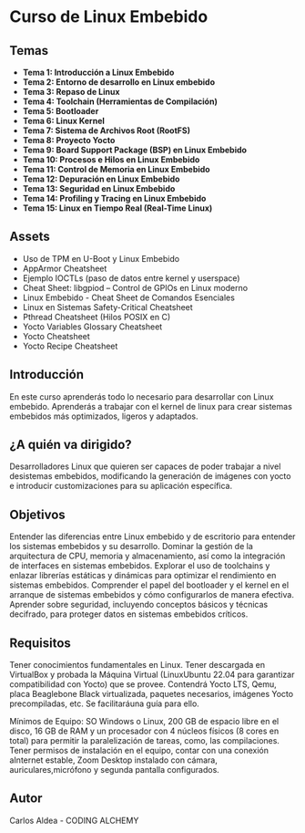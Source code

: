 # Curso de Linux Embebido

## Temas
- **Tema 1: Introducción a Linux Embebido**
- **Tema 2: Entorno de desarrollo en Linux embebido**
- **Tema 3: Repaso de Linux**
- **Tema 4: Toolchain (Herramientas de Compilación)**
- **Tema 5: Bootloader**
- **Tema 6: Linux Kernel**
- **Tema 7: Sistema de Archivos Root (RootFS)**
- **Tema 8: Proyecto Yocto**
- **Tema 9: Board Support Package (BSP) en Linux Embebido**
- **Tema 10: Procesos e Hilos en Linux Embebido**
- **Tema 11: Control de Memoria en Linux Embebido**
- **Tema 12: Depuración en Linux Embebido**
- **Tema 13: Seguridad en Linux Embebido**
- **Tema 14: Profiling y Tracing en Linux Embebido**
- **Tema 15: Linux en Tiempo Real (Real-Time Linux)**

## Assets
- Uso de TPM en U-Boot y Linux Embebido  
- AppArmor Cheatsheet  
- Ejemplo IOCTLs (paso de datos entre kernel y userspace)  
- Cheat Sheet: libgpiod – Control de GPIOs en Linux moderno  
- Linux Embebido - Cheat Sheet de Comandos Esenciales  
- Linux en Sistemas Safety-Critical Cheatsheet   
- Pthread Cheatsheet (Hilos POSIX en C)  
- Yocto Variables Glossary Cheatsheet 
- Yocto Cheatsheet  
- Yocto Recipe Cheatsheet


## Introducción
En este curso aprenderás todo lo necesario para desarrollar con Linux embebido. Aprenderás a trabajar con el kernel de linux para crear sistemas embebidos más optimizados, ligeros y adaptados.

## ¿A quién va dirigido?
Desarrolladores Linux que quieren ser capaces de poder trabajar a nivel desistemas embebidos, modificando la generación de imágenes con yocto e introducir customizaciones para su aplicación específica.

## Objetivos
Entender las diferencias entre Linux embebido y de escritorio para entender los sistemas embebidos y su desarrollo.
Dominar la gestión de la arquitectura de CPU, memoria y almacenamiento, así como la integración de interfaces en sistemas embebidos.
Explorar el uso de toolchains y enlazar librerías estáticas y dinámicas para optimizar el rendimiento en sistemas embebidos.
Comprender el papel del bootloader y el kernel en el arranque de sistemas embebidos y cómo configurarlos de manera efectiva.
Aprender sobre seguridad, incluyendo conceptos básicos y técnicas decifrado, para proteger datos en sistemas embebidos críticos.

## Requisitos
Tener conocimientos fundamentales en Linux.
Tener descargada en VirtualBox y probada la Máquina Virtual (LinuxUbuntu 22.04 para garantizar compatibilidad con Yocto) que se provee. Contendrá Yocto LTS, Qemu, placa Beaglebone Black virtualizada, paquetes necesarios, imágenes Yocto precompiladas, etc. Se facilitaráuna guía para ello.

Mínimos de Equipo: SO Windows o Linux, 200 GB de espacio libre en el disco, 16 GB de RAM y un procesador con 4 núcleos físicos (8 cores en total) para permitir la paralelización de tareas, como, las compilaciones.
Tener permisos de instalación en el equipo, contar con una conexión aInternet estable, Zoom Desktop instalado con cámara, auriculares,micrófono y segunda pantalla configurados.

## Autor
Carlos Aldea - CODING ALCHEMY

<!-- Add Table of contents with links to all readme in subfolders   -->


